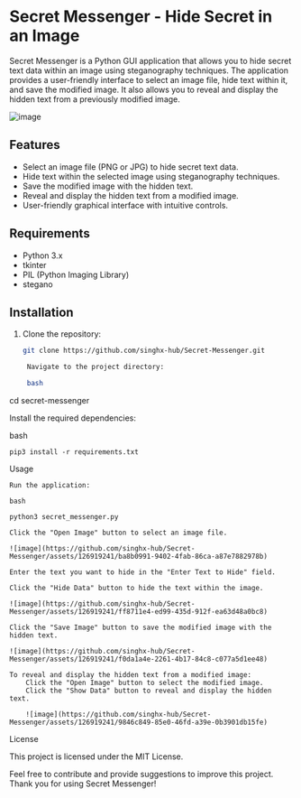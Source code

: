 # Secret Messenger - Hide Secret in an Image

Secret Messenger is a Python GUI application that allows you to hide secret text data within an image using steganography techniques.
The application provides a user-friendly interface to select an image file, hide text within it, and save the modified image. 
It also allows you to reveal and display the hidden text from a previously modified image.

![image](https://github.com/singhx-hub/Secret-Messenger/assets/126919241/e86154ce-b55d-4974-8afe-955a87257896)


## Features

- Select an image file (PNG or JPG) to hide secret text data.
- Hide text within the selected image using steganography techniques.
- Save the modified image with the hidden text.
- Reveal and display the hidden text from a modified image.
- User-friendly graphical interface with intuitive controls.

## Requirements

- Python 3.x
- tkinter
- PIL (Python Imaging Library)
- stegano

## Installation

1. Clone the repository:

   ```bash
   git clone https://github.com/singhx-hub/Secret-Messenger.git

    Navigate to the project directory:

    bash

cd secret-messenger

Install the required dependencies:

bash

    pip3 install -r requirements.txt

Usage

    Run the application:

    bash

    python3 secret_messenger.py

    Click the "Open Image" button to select an image file.
    
    ![image](https://github.com/singhx-hub/Secret-Messenger/assets/126919241/ba8b0991-9402-4fab-86ca-a87e7882978b)

    Enter the text you want to hide in the "Enter Text to Hide" field.

    Click the "Hide Data" button to hide the text within the image.
    
    ![image](https://github.com/singhx-hub/Secret-Messenger/assets/126919241/ff8711e4-ed99-435d-912f-ea63d48a0bc8)

    Click the "Save Image" button to save the modified image with the hidden text.
    
    ![image](https://github.com/singhx-hub/Secret-Messenger/assets/126919241/f0da1a4e-2261-4b17-84c8-c077a5d1ee48)

    To reveal and display the hidden text from a modified image:
        Click the "Open Image" button to select the modified image.
        Click the "Show Data" button to reveal and display the hidden text.
        
        ![image](https://github.com/singhx-hub/Secret-Messenger/assets/126919241/9846c849-85e0-46fd-a39e-0b3901db15fe)

License

This project is licensed under the MIT License.

Feel free to contribute and provide suggestions to improve this project. Thank you for using Secret Messenger!
